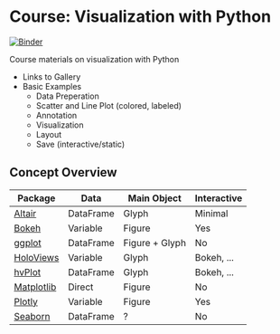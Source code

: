 # Course: Visualization with Python

[![Binder](https://mybinder.org/badge_logo.svg)](https://mybinder.org/v2/gh/mardatade/Course-Visualization-with-Python/HEAD)

Course materials on visualization with Python

- Links to Gallery
- Basic Examples
  - Data Preperation
  - Scatter and Line Plot (colored, labeled)
  - Annotation
  - Visualization
  - Layout
  - Save (interactive/static)

## Concept Overview

| Package                             | Data      | Main Object    | Interactive |
| ----------------------------------- | --------- | -------------- | ----------- |
| [Altair](plot_altair.ipynb)         | DataFrame | Glyph          | Minimal     |
| [Bokeh](plot_bokeh.ipynb)           | Variable  | Figure         | Yes         |
| [ggplot](plot_ggplot.ipynb)         | DataFrame | Figure + Glyph | No          |
| [HoloViews](plot_holoviews.ipynb)   | Variable  | Glyph          | Bokeh, ...  |
| [hvPlot](plot_hvplot.ipynb)         | DataFrame | Glyph          | Bokeh, ...  |
| [Matplotlib](plot_matplotlib.ipynb) | Direct    | Figure         | No          |
| [Plotly](plot_matplotlib.ipynb)     | Variable  | Figure         | Yes         |
| [Seaborn](plot_seaborn.ipynb)       | DataFrame | ?              | No          |